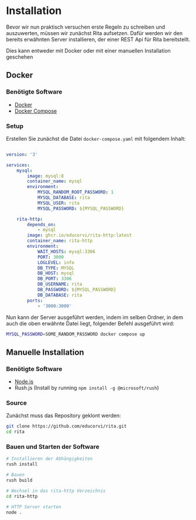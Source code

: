 # Installation
Bevor wir nun praktisch versuchen erste Regeln zu schreiben und auszuwerten, müssen wir zunächst Rita aufsetzen. Dafür werden wir den bereits erwähnten Server installieren, der einer REST Api für Rita bereitstellt.

Dies kann entweder mit Docker oder mit einer manuellen Installation geschehen
## Docker
### Benötigte Software
- [Docker](https://docs.docker.com/engine/install/)
- [Docker Compose](https://docs.docker.com/compose/install/)

### Setup
Erstellen Sie zunächst die Datei `docker-compose.yaml` mit folgendem Inhalt:
```yaml

version: '3'

services:
    mysql:
        image: mysql:8
        container_name: mysql
        environment:
            MYSQL_RANDOM_ROOT_PASSWORD: 1
            MYSQL_DATABASE: rita
            MYSQL_USER: rita
            MYSQL_PASSWORD: ${MYSQL_PASSWORD}

    rita-http:
        depends_on:
            - mysql
        image: ghcr.io/educorvi/rita-http:latest
        container_name: rita-http
        environment:
            WAIT_HOSTS: mysql:3306
            PORT: 3000
            LOGLEVEL: info
            DB_TYPE: MYSQL
            DB_HOST: mysql
            DB_PORT: 3306
            DB_USERNAME: rita
            DB_PASSWORD: ${MYSQL_PASSWORD}
            DB_DATABASE: rita
        ports:
            - '3000:3000'
```
Nun kann der Server ausgeführt werden, indem im selben Ordner, in dem auch die oben erwähnte Datei liegt, folgender Befehl ausgeführt wird:
```bash
MYSQL_PASSWORD=SOME_RANDOM_PASSWORD docker compose up
```

## Manuelle Installation
### Benötigte Software
- [Node.js](https://nodejs.org/)
- Rush.js (Install by running `npm install -g @microsoft/rush`)

### Source
Zunächst muss das Repository geklont werden:
```bash
git clone https://github.com/educorvi/rita.git
cd rita
```

### Bauen und Starten der Software
```bash
# Installieren der Abhängigkeiten
rush install

# Bauen
rush build

# Wechsel in das rita-http Verzeichnis
cd rita-http

# HTTP Server starten
node .
```